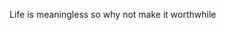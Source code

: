 Life is meaningless so why not make it worthwhile

<!---
nguyenngocduyyy/nguyenngocduyyy is a ✨ special ✨ repository because its `README.md` (this file) appears on your GitHub profile.
You can click the Preview link to take a look at your changes.
--->

